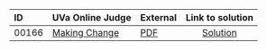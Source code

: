 | ID | UVa Online Judge | External | Link to solution |
|:---|:---|:---|:---:|
| 00166 | [Making Change](https://onlinejudge.org/index.php?option=com_onlinejudge&Itemid=8&category=653&page=show_problem&problem=102) | [PDF](https://onlinejudge.org/external/1/166.pdf) | [Solution](https%3A//github.com/versenyi98/programming-contests/tree/master/UVa%20Online%20Judge/00166%2520-%2520Making%2520Change)|
